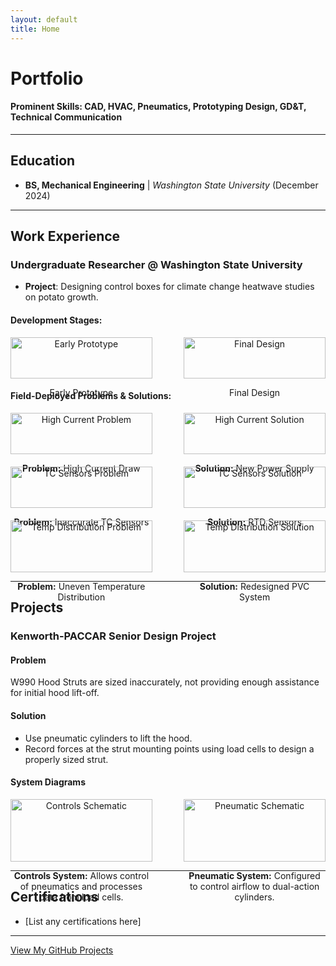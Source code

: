 ```yaml
---
layout: default
title: Home
---
```


# **Portfolio**
#### **Prominent Skills**: CAD, HVAC, Pneumatics, Prototyping Design, GD&T, Technical Communication  

---

## **Education**
- **BS, Mechanical Engineering** | *Washington State University* (December 2024)

---

## **Work Experience**

### **Undergraduate Researcher @ Washington State University**
- **Project**: Designing control boxes for climate change heatwave studies on potato growth.

#### **Development Stages**:
<div style="display: flex; justify-content: space-between;">
  <div style="text-align: center; width: 45%;">
    <img src="assets/img/heatbox_early.jpg" alt="Early Prototype" style="width: 100%;">
    <p>Early Prototype</p>
  </div>
  <div style="text-align: center; width: 45%;">
    <img src="assets/img/heatbox_final.jpg" alt="Final Design" style="width: 100%;">
    <p>Final Design</p>
  </div>
</div>

#### **Field-Deployed Problems & Solutions**:
<div style="display: flex; flex-direction: column;">
  <div style="display: flex; justify-content: space-between; margin-bottom: 20px;">
    <div style="text-align: center; width: 45%;">
      <img src="assets/img/field_high_current_problem.jpg" alt="High Current Problem" style="width: 100%;">
      <p><strong>Problem:</strong> High Current Draw</p>
    </div>
    <div style="text-align: center; width: 45%;">
      <img src="assets/img/field_high_current_solution.jpg" alt="High Current Solution" style="width: 100%;">
      <p><strong>Solution:</strong> New Power Supply</p>
    </div>
  </div>
  <div style="display: flex; justify-content: space-between; margin-bottom: 20px;">
    <div style="text-align: center; width: 45%;">
      <img src="assets/img/field_tcsensor_problem.jpg" alt="TC Sensors Problem" style="width: 100%;">
      <p><strong>Problem:</strong> Inaccurate TC Sensors</p>
    </div>
    <div style="text-align: center; width: 45%;">
      <img src="assets/img/field_tcsensor_solution.jpg" alt="TC Sensors Solution" style="width: 100%;">
      <p><strong>Solution:</strong> RTD Sensors</p>
    </div>
  </div>
  <div style="display: flex; justify-content: space-between;">
    <div style="text-align: center; width: 45%;">
      <img src="assets/img/field_temp_distribution_problem.jpg" alt="Temp Distribution Problem" style="width: 100%;">
      <p><strong>Problem:</strong> Uneven Temperature Distribution</p>
    </div>
    <div style="text-align: center; width: 45%;">
      <img src="assets/img/field_temp_distribution_solution.jpg" alt="Temp Distribution Solution" style="width: 100%;">
      <p><strong>Solution:</strong> Redesigned PVC System</p>
    </div>
  </div>
</div>

---

## **Projects**

### **Kenworth-PACCAR Senior Design Project**
#### **Problem**  
W990 Hood Struts are sized inaccurately, not providing enough assistance for initial hood lift-off.  

#### **Solution**  
- Use pneumatic cylinders to lift the hood.  
- Record forces at the strut mounting points using load cells to design a properly sized strut.  

#### **System Diagrams**
<div style="display: flex; justify-content: space-between;">
  <div style="text-align: center; width: 45%;">
    <img src="assets/img/controls-schematic.jpg" alt="Controls Schematic" style="width: 100%;">
    <p><strong>Controls System:</strong> Allows control of pneumatics and processes data from load cells.</p>
  </div>
  <div style="text-align: center; width: 45%;">
    <img src="assets/img/pneumatic-schematic.jpg" alt="Pneumatic Schematic" style="width: 100%;">
    <p><strong>Pneumatic System:</strong> Configured to control airflow to dual-action cylinders.</p>
  </div>
</div>

---

## **Certifications**
- [List any certifications here]

---

[View My GitHub Projects](https://github.com/yourusername)


